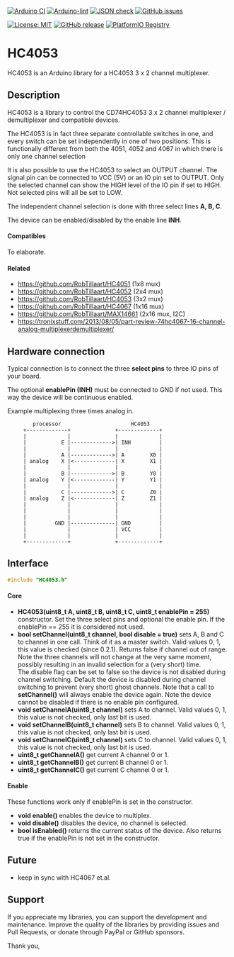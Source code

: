 
[![Arduino CI](https://github.com/RobTillaart/HC4053/workflows/Arduino%20CI/badge.svg)](https://github.com/marketplace/actions/arduino_ci)
[![Arduino-lint](https://github.com/RobTillaart/HC4053/actions/workflows/arduino-lint.yml/badge.svg)](https://github.com/RobTillaart/HC4053/actions/workflows/arduino-lint.yml)
[![JSON check](https://github.com/RobTillaart/HC4053/actions/workflows/jsoncheck.yml/badge.svg)](https://github.com/RobTillaart/HC4053/actions/workflows/jsoncheck.yml)
[![GitHub issues](https://img.shields.io/github/issues/RobTillaart/HC4053.svg)](https://github.com/RobTillaart/HC4053/issues)

[![License: MIT](https://img.shields.io/badge/license-MIT-green.svg)](https://github.com/RobTillaart/HC4053/blob/master/LICENSE)
[![GitHub release](https://img.shields.io/github/release/RobTillaart/HC4053.svg?maxAge=3600)](https://github.com/RobTillaart/HC4053/releases)
[![PlatformIO Registry](https://badges.registry.platformio.org/packages/robtillaart/library/HC4053.svg)](https://registry.platformio.org/libraries/robtillaart/HC4053)


# HC4053

HC4053 is an Arduino library for a HC4053 3 x 2 channel multiplexer.


## Description

HC4053 is a library to control the CD74HC4053 3 x 2 channel
multiplexer / demultiplexer and compatible devices.

The HC4053 is in fact three separate controllable switches in one,
and every switch can be set independently in one of two positions.
This is functionally different from both the 4051, 4052 and 4067
in which there is only one channel selection

It is also possible to use the HC4053 to select an OUTPUT channel.
The signal pin can be connected to VCC (5V) or an IO pin set to OUTPUT.
Only the selected channel can show the HIGH level of the IO pin if set to HIGH.
Not selected pins will all be set to LOW.

The independent channel selection is done with three select lines **A, B, C**.

The device can be enabled/disabled by the enable line **INH**.


#### Compatibles

To elaborate.


#### Related

- https://github.com/RobTillaart/HC4051  (1x8 mux)
- https://github.com/RobTillaart/HC4052  (2x4 mux)
- https://github.com/RobTillaart/HC4053  (3x2 mux)
- https://github.com/RobTillaart/HC4067  (1x16 mux)
- https://github.com/RobTillaart/MAX14661 (2x16 mux, I2C)
- https://tronixstuff.com/2013/08/05/part-review-74hc4067-16-channel-analog-multiplexerdemultiplexer/


## Hardware connection

Typical connection is to connect the three **select pins** to three IO pins of your board.

The optional **enablePin (INH)** must be connected to GND if not used.
This way the device will be continuous enabled.

Example multiplexing three times analog in.

```
        processor                      HC4053
     +-------------+              +-------------+
     |             |              |             |
     |           E |------------->| INH         |
     |             |              |             |
     |           A |------------->| A        X0 |
     | analog    X |<-------------| X        X1 |
     |             |              |             |
     |           B |------------->| B        Y0 |
     | analog    Y |<-------------| Y        Y1 |
     |             |              |             |
     |           C |------------->| C        Z0 |
     | analog    Z |<-------------| Z        Z1 |
     |             |              |             |
     |             |              |             |
     |             |              |             |
     |         GND |--------------| GND         |
     |             |              | VCC         |
     |             |              |             |
     +-------------+              +-------------+
```


## Interface

```cpp
#include "HC4053.h"
```

#### Core

- **HC4053(uint8_t A, uint8_t B, uint8_t C, uint8_t enablePin = 255)** constructor.
Set the three select pins and optional the enable pin.
If the enablePin == 255 it is considered not used.
- **bool setChannel(uint8_t channel, bool disable = true)** sets A, B and C to channel in one call.
Think of it as a master switch.
Valid values 0, 1, this value is checked (since 0.2.1).
Returns false if channel out of range.  
Note the three channels will not change at the very same moment, 
possibly resulting in an invalid selection for a (very short) time.  
The disable flag can be set to false so the device is not disabled during channel switching.
Default the device is disabled during channel switching to prevent (very short) ghost channels.
Note that a call to **setChannel()** will always enable the device again.
Note the device cannot be disabled if there is no enable pin configured.
- **void setChannelA(uint8_t channel)** sets A to channel.
Valid values 0, 1, this value is not checked, only last bit is used.
- **void setChannelB(uint8_t channel)** sets B to channel.
Valid values 0, 1, this value is not checked, only last bit is used.
- **void setChannelC(uint8_t channel)** sets C to channel.
Valid values 0, 1, this value is not checked, only last bit is used.
- **uint8_t getChannelA()** get current A channel 0 or 1.
- **uint8_t getChannelB()** get current B channel 0 or 1.
- **uint8_t getChannelC()** get current C channel 0 or 1.


#### Enable

These functions work only if enablePin is set in the constructor.

- **void enable()** enables the device to multiplex.
- **void disable()** disables the device, no channel is selected.
- **bool isEnabled()** returns the current status of the device.
Also returns true if the enablePin is not set in the constructor.


## Future

- keep in sync with HC4067 et.al.


## Support

If you appreciate my libraries, you can support the development and maintenance.
Improve the quality of the libraries by providing issues and Pull Requests, or
donate through PayPal or GitHub sponsors.

Thank you,

